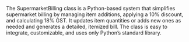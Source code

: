 The SupermarketBilling class is a Python-based system that simplifies supermarket billing by managing item additions, applying a 10% discount, and calculating 18% GST.
It updates item quantities or adds new ones as needed and generates a detailed, itemized bill.
The class is easy to integrate, customizable, and uses only Python’s standard library.
